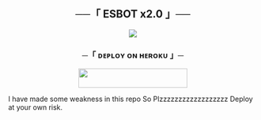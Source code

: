 <h2 align="center">
    ──「 ESBOT x2.0 」──
</h2>

<p align="center">
  <img src="https://telegra.ph/file/3de256b3a02c4fc9fadb9.jpg">
</p>

<h3 align="center">
    ─「 ᴅᴇᴩʟᴏʏ ᴏɴ ʜᴇʀᴏᴋᴜ 」─
</h3>

<p align="center"><a href="https://dashboard.heroku.com/new?template=https://github.com/shraajestayu/esbotXnaina"> <img src="https://img.shields.io/badge/Deploy%20On%20Heroku-black?style=for-the-badge&logo=heroku" width="220" height="38.45"/></a></p>



<p>I have made some weakness in this repo So Plzzzzzzzzzzzzzzzzzz Deploy at your own risk.</p>